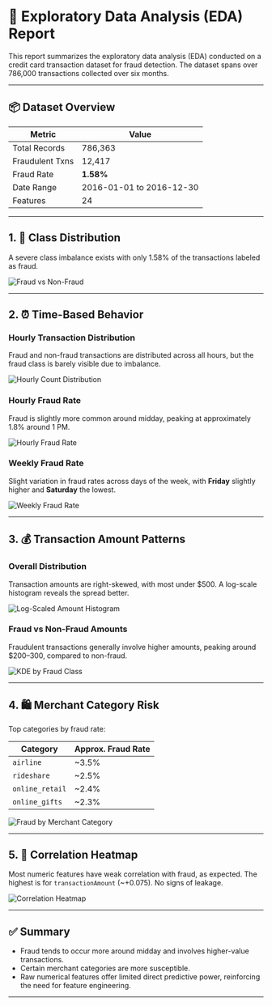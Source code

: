 
# 🧠 Exploratory Data Analysis (EDA) Report

This report summarizes the exploratory data analysis (EDA) conducted on a credit card transaction dataset for fraud detection. The dataset spans over 786,000 transactions collected over six months.

---

## 📦 Dataset Overview

| Metric         | Value                 |
|----------------|-----------------------|
| Total Records  | 786,363               |
| Fraudulent Txns| 12,417                |
| Fraud Rate     | **1.58%**             |
| Date Range     | 2016-01-01 to 2016-12-30 |
| Features       | 24                    |

---

## 1. 🎯 Class Distribution

A severe class imbalance exists with only 1.58% of the transactions labeled as fraud.

 
![Fraud vs Non-Fraud](../images/img01.png)

---

## 2. ⏰ Time-Based Behavior

### Hourly Transaction Distribution

Fraud and non-fraud transactions are distributed across all hours, but the fraud class is barely visible due to imbalance.


![Hourly Count Distribution](../images/img02.png)

### Hourly Fraud Rate

Fraud is slightly more common around midday, peaking at approximately 1.8% around 1 PM.


![Hourly Fraud Rate](../images/img03.png)

### Weekly Fraud Rate

Slight variation in fraud rates across days of the week, with **Friday** slightly higher and **Saturday** the lowest.

 
![Weekly Fraud Rate](../images/img04.png)

---

## 3. 💰 Transaction Amount Patterns

### Overall Distribution

Transaction amounts are right-skewed, with most under $500. A log-scale histogram reveals the spread better.


![Log-Scaled Amount Histogram](../images/img05.png)

### Fraud vs Non-Fraud Amounts

Fraudulent transactions generally involve higher amounts, peaking around $200–300, compared to non-fraud.


![KDE by Fraud Class](../images/img06.png)

---

## 4. 🛍️ Merchant Category Risk

Top categories by fraud rate:

| Category        | Approx. Fraud Rate |
|-----------------|--------------------|
| `airline`       | ~3.5%              |
| `rideshare`     | ~2.5%              |
| `online_retail` | ~2.4%              |
| `online_gifts`  | ~2.3%              |


![Fraud by Merchant Category](../images/img07.png)

---

## 5. 🧮 Correlation Heatmap

Most numeric features have weak correlation with fraud, as expected. The highest is for `transactionAmount` (~+0.075). No signs of leakage.


![Correlation Heatmap](../images/img08.png)

---

## ✅ Summary

- Fraud tends to occur more around midday and involves higher-value transactions.
- Certain merchant categories are more susceptible.
- Raw numerical features offer limited direct predictive power, reinforcing the need for feature engineering.

---
